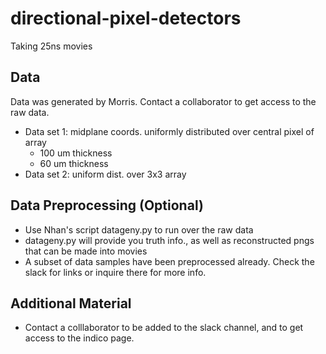 # directional-pixel-detectors
Taking 25ns movies

## Data
Data was generated by Morris. Contact a collaborator to get access to the raw data.
- Data set 1: midplane coords. uniformly distributed over central pixel of array  
  - 100 um thickness
  - 60 um thickness
- Data set 2: uniform dist. over 3x3 array

## Data Preprocessing (Optional)
- Use Nhan's script datageny.py to run over the raw data
- datageny.py will provide you truth info., as well as reconstructed pngs that can be made into movies
- A subset of data samples have been preprocessed already. Check the slack for links or inquire there for more info.

## Additional Material
- Contact a colllaborator to be added to the slack channel, and to get access to the indico page.
